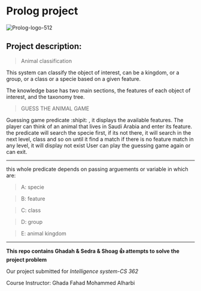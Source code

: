# Prolog project
![Prolog-logo-512](https://user-images.githubusercontent.com/70041510/176086646-42f86286-eb02-4b61-a71a-18d2142a45bb.png)



## Project description:

> Animal classification

This system can classify the object of interest, can be a kingdom, or a group, or a class or a specie based on a given feature.

The knowledge base has two main sections, the features of each object of interest, and the taxonomy tree.

> GUESS THE ANIMAL GAME 
 
 Guessing game predicate :shipit: , it displays the available features.
 The player can think of an animal that lives in Saudi Arabia and
 enter its feature.
 the predicate will search the specie first, if its not there,
 it will search in the next level, class and so on until it find a match
 if there is no feature match in any level, it will display not exist
 User can play the guessing game again or can exit.
 
---------------------------------------------------------------------------------------------------------
 this whole predicate depends on passing arguements or variable in which are:
 
 > A: specie

 > B: feature

 > C: class
 
 > D: group
 
 > E: animal kingdom

---------------------------------------------------------------------------------------------------------

**This repo contains   Ghadah & Sedra  & Shoag  :+1:  attempts to solve the project problem**

Our project submitted for _Intelligence system-CS 362_

Course Instructor: Ghada Fahad Mohammed Alharbi





